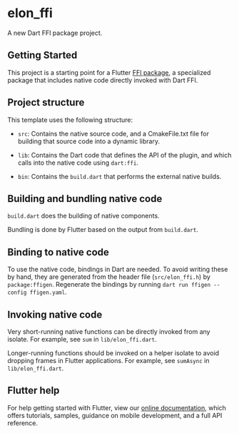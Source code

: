 # elon_ffi

A new Dart FFI package project.

## Getting Started

This project is a starting point for a Flutter
[FFI package](https://flutter.dev/to/ffi-package),
a specialized package that includes native code directly invoked with Dart FFI.

## Project structure

This template uses the following structure:

* `src`: Contains the native source code, and a CmakeFile.txt file for building
  that source code into a dynamic library.

* `lib`: Contains the Dart code that defines the API of the plugin, and which
  calls into the native code using `dart:ffi`.

* `bin`: Contains the `build.dart` that performs the external native builds.

## Building and bundling native code

`build.dart` does the building of native components.

Bundling is done by Flutter based on the output from `build.dart`.

## Binding to native code

To use the native code, bindings in Dart are needed.
To avoid writing these by hand, they are generated from the header file
(`src/elon_ffi.h`) by `package:ffigen`.
Regenerate the bindings by running `dart run ffigen --config ffigen.yaml`.

## Invoking native code

Very short-running native functions can be directly invoked from any isolate.
For example, see `sum` in `lib/elon_ffi.dart`.

Longer-running functions should be invoked on a helper isolate to avoid
dropping frames in Flutter applications.
For example, see `sumAsync` in `lib/elon_ffi.dart`.

## Flutter help

For help getting started with Flutter, view our
[online documentation](https://docs.flutter.dev), which offers tutorials,
samples, guidance on mobile development, and a full API reference.
